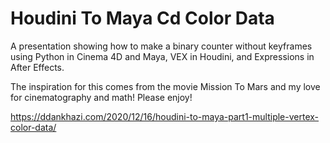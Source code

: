 # Houdini To Maya Cd Color Data

A presentation showing how to make a binary counter without keyframes using Python in Cinema 4D and Maya, VEX in Houdini, and Expressions in After Effects. 

The inspiration for this comes from the movie Mission To Mars and my love for cinematography and math! Please enjoy!

https://ddankhazi.com/2020/12/16/houdini-to-maya-part1-multiple-vertex-color-data/
